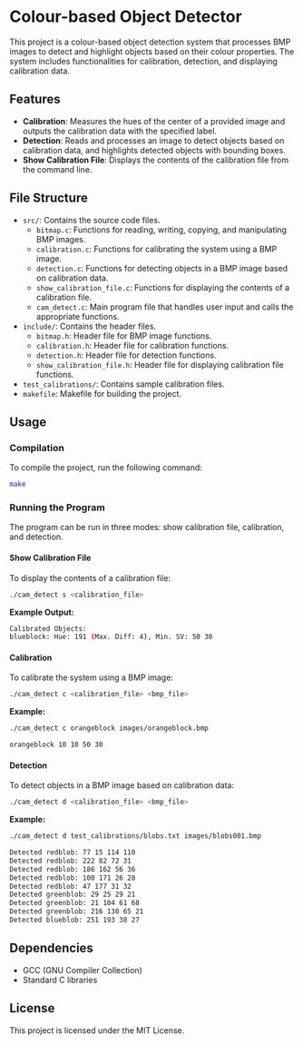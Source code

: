 
# Colour-based Object Detector

This project is a colour-based object detection system that processes BMP images to detect and highlight objects based on their colour properties. The system includes functionalities for calibration, detection, and displaying calibration data.

## Features

- **Calibration**: Measures the hues of the center of a provided image and outputs the calibration data with the specified label.
- **Detection**: Reads and processes an image to detect objects based on calibration data, and highlights detected objects with bounding boxes.
- **Show Calibration File**: Displays the contents of the calibration file from the command line.

## File Structure

- `src/`: Contains the source code files.
  - `bitmap.c`: Functions for reading, writing, copying, and manipulating BMP images.
  - `calibration.c`: Functions for calibrating the system using a BMP image.
  - `detection.c`: Functions for detecting objects in a BMP image based on calibration data.
  - `show_calibration_file.c`: Functions for displaying the contents of a calibration file.
  - `cam_detect.c`: Main program file that handles user input and calls the appropriate functions.
- `include/`: Contains the header files.
  - `bitmap.h`: Header file for BMP image functions.
  - `calibration.h`: Header file for calibration functions.
  - `detection.h`: Header file for detection functions.
  - `show_calibration_file.h`: Header file for displaying calibration file functions.
- `test_calibrations/`: Contains sample calibration files.
- `makefile`: Makefile for building the project.

## Usage

### Compilation

To compile the project, run the following command:

```sh
make
```

### Running the Program

The program can be run in three modes: show calibration file, calibration, and detection.

#### Show Calibration File

To display the contents of a calibration file:

```sh
./cam_detect s <calibration_file>
```
**Example Output:**
```sh
Calibrated Objects:
blueblock: Hue: 191 (Max. Diff: 4), Min. SV: 50 30
```

#### Calibration

To calibrate the system using a BMP image:

```sh
./cam_detect c <calibration_file> <bmp_file>
```
**Example:**
```sh
./cam_detect c orangeblock images/orangeblock.bmp 
```
```sh
orangeblock 10 10 50 30
```
#### Detection

To detect objects in a BMP image based on calibration data:

```sh
./cam_detect d <calibration_file> <bmp_file>
```
**Example:**
```sh
./cam_detect d test_calibrations/blobs.txt images/blobs001.bmp 
```
```sh
Detected redblob: 77 15 114 110
Detected redblob: 222 82 72 31
Detected redblob: 186 162 56 36
Detected redblob: 100 171 26 28
Detected redblob: 47 177 31 32
Detected greenblob: 29 25 29 21
Detected greenblob: 21 104 61 68
Detected greenblob: 216 130 65 21
Detected blueblob: 251 193 38 27
```

## Dependencies

- GCC (GNU Compiler Collection)
- Standard C libraries

## License

This project is licensed under the MIT License.
```
